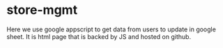 # store-mgmt
Here we use google appscript to get data from users to update in google sheet.
It is html page that is backed by JS and hosted on github.
